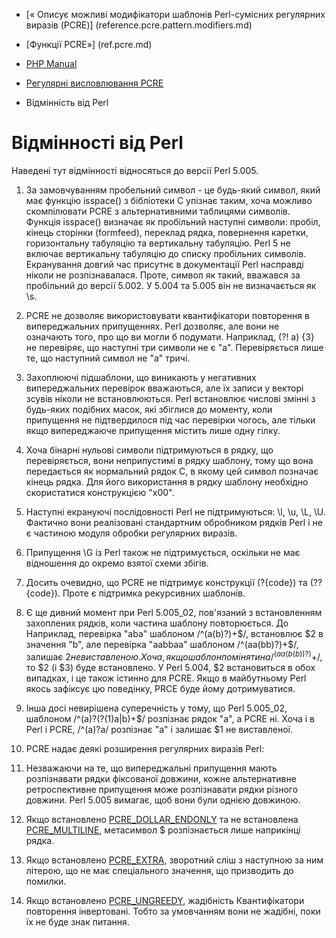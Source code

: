 - [« Описує можливі модифікатори шаблонів Perl-сумісних
регулярних виразів (PCRE)] (reference.pcre.pattern.modifiers.md)
- [Функції PCRE»] (ref.pcre.md)

- [PHP Manual](index.md)
- [Регулярні висловлювання PCRE](pcre.pattern.md)
- Відмінність від Perl

# Відмінності від Perl

Наведені тут відмінності відносяться до версії Perl 5.005.

1. За замовчуванням пробельний символ - це будь-який символ, який має функцію
isspace() з бібліотеки C упізнає таким, хоча можливо
скомпілювати PCRE з альтернативними таблицями символів. Функція
isspace() визначає як пробільний наступні символи: пробіл, кінець
сторінки (formfeed), переклад рядка, повернення каретки, горизонтальну
табуляцію та вертикальну табуляцію. Perl 5 не включає
вертикальну табуляцію до списку пробільних символів. Екранування
довгий час присутнє в документації Perl насправді
ніколи не розпізнавалася. Проте, символ як такий, вважався за
пробільний до версії 5.002. У 5.004 та 5.005 він не визначається як
\s.

2. PCRE не дозволяє використовувати квантифікатори повторення в
випереджальних припущеннях. Perl дозволяє, але вони не означають того,
про що ви могли б подумати. Наприклад, (?! a) {3} не перевіряє, що
наступні три символи не є "a". Перевіряється лише те, що наступний
символ не "a" тричі.

3. Захоплюючі підшаблони, що виникають у негативних
випереджальних перевірок вважаються, але їх записи у векторі зсувів
ніколи не встановлюються. Perl встановлює числові змінні
з будь-яких подібних масок, які збіглися до моменту, коли
припущення не підтвердилося під час перевірки чогось, але тільки
якщо випереджаюче припущення містить лише одну гілку.

4. Хоча бінарні нульові символи підтримуються в рядку, що перевіряється,
вони неприпустимі в рядку шаблону, тому що вона передається як
нормальний рядок C, в якому цей символ позначає кінець рядка.
Для його використання в рядку шаблону необхідно скористатися
конструкцією "x00".

5. Наступні екрануючі послідовності Perl не підтримуються:
\l, \u, \L, \U. Фактично вони реалізовані стандартним обробником
рядків Perl і не є частиною модуля обробки регулярних
виразів.

6. Припущення \G із Perl також не підтримується, оскільки не
має відношення до окремо взятої схеми збігів.

7. Досить очевидно, що PCRE не підтримує конструкції (?{code}) та
(?? {code}). Проте є підтримка рекурсивних шаблонів.

8. Є ще дивний момент при Perl 5.005_02, пов'язаний з
встановленням захоплених рядків, коли частина шаблону повторюється. До
Наприклад, перевірка "aba" шаблоном /^(a(b)?)+$/, встановлює $2 в
значення "b", але перевірка "aabbaa" шаблоном /^(aa(bb)?)+$/,
залишає $2 не виставленою. Хоча, якщо шаблон поміняти на
/^(aa(b(b))?)+$/, то $2 (і $3) буде встановлено. У Perl 5.004, $2
встановиться в обох випадках, і це також істинно для PCRE. Якщо в
майбутньому Perl якось зафіксує цю поведінку, PRCE буде йому
дотримуватися.

9. Інша досі невирішена суперечність у тому, що Perl
5.005_02, шаблоном /^(a)?(?(1)a\|b)+$/ розпізнає рядок "a", а PCRE
ні. Хоча і в Perl і PCRE, /^(a)?a/ розпізнає "a" і залишає $1
не виставленої.

10. PCRE надає деякі розширення регулярних виразів Perl:

1. Незважаючи на те, що випереджальні припущення мають
розпізнавати рядки фіксованої довжини, кожне альтернативне
ретроспективне припущення може розпізнавати рядки різного
довжини. Perl 5.005 вимагає, щоб вони були однією довжиною.
2. Якщо встановлено
[PCRE_DOLLAR_ENDONLY](reference.pcre.pattern.modifiers.md) та
не встановлена
[PCRE_MULTILINE](reference.pcre.pattern.modifiers.md),
метасимвол $ розпізнається лише наприкінці рядка.
3. Якщо встановлено
[PCRE_EXTRA](reference.pcre.pattern.modifiers.md), зворотний
сліш з наступною за ним літерою, що не має спеціального
значення, що призводить до помилки.
4. Якщо встановлено
[PCRE_UNGREEDY](reference.pcre.pattern.modifiers.md), жадібність
Квантифікатори повторення інвертовані. Тобто за умовчанням
вони не жадібні, поки їх не буде знак питання.
